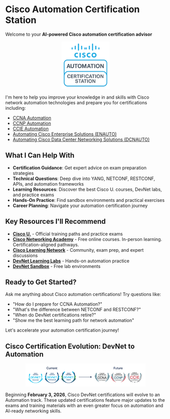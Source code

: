 # Cisco Automation Certification Station

Welcome to your **AI-powered Cisco automation certification advisor**

<div style="text-align: center;">
<img src="/public/Cisco-automation-certification-station.png" alt="Cisco Automation Certification Station" width="150">
</div>

I'm here to help you improve your knowledge in and skills with Cisco network automation technologies and prepare you for certifications including:

- [CCNA Automation](https://learningnetwork.cisco.com/s/ccnaauto-exam-topics)
- [CCNP Automation](https://learningcontent.cisco.com/documents/marketing/exam-topics/350-901-AUTOCOR-v2.0-7-9-2025.pdf)
- [CCIE Automation](https://learningcontent.cisco.com/documents/marketing/exam-topics/CCIE_Automation_V1.1_BP.pdf)
- [Automating Cisco Enterprise Solutions (ENAUTO)](https://www.cisco.com/site/us/en/learn/training-certifications/exams/enauto.html)
- [Automating Cisco Data Center Networking Solutions (DCNAUTO)](https://learningcontent.cisco.com/documents/marketing/exam-topics/300-635-DCNAUTO-v2.0-7-9-2025.pdf)


## What I Can Help With

- **Certification Guidance**: Get expert advice on exam preparation strategies
- **Technical Questions**: Deep dive into YANG, NETCONF, RESTCONF, APIs, and automation frameworks  
- **Learning Resources**: Discover the best Cisco U. courses, DevNet labs, and practice exams
- **Hands-On Practice**: Find sandbox environments and practical exercises
- **Career Planning**: Navigate your automation certification journey

## Key Resources I'll Recommend

- **[Cisco U.](https://u.cisco.com/)** - Official training paths and practice exams
- **[Cisco Networking Academy](https://www.netacad.com/)** - Free online courses. In-person learning. Certification-aligned pathways.
- **[Cisco Learning Network](https://learningnetwork.cisco.com/s/)** - Community, exam prep, and expert discussions
- **[DevNet Learning Labs](https://developer.cisco.com/learning/)** - Hands-on automation practice
- **[DevNet Sandbox](https://developer.cisco.com/site/sandbox/)** - Free lab environments


## Ready to Get Started?

Ask me anything about Cisco automation certifications! Try questions like:
- "How do I prepare for CCNA Automation?"
- "What's the difference between NETCONF and RESTCONF?"
- "When do DevNet certifications retire?"
- "Show me the best learning path for network automation"

Let's accelerate your automation certification journey!


## Cisco Certification Evolution: DevNet to Automation

<div style="text-align: center;">
<img src="/public/Automation_Cert_badges_Current_Future.png" alt="Cisco Automation Certification Evolution" width="75%">
</div>

Beginning **February 3, 2026**, Cisco DevNet certifications will evolve to an Automation track. These updated certifications feature major updates to the exams and training materials with an even greater focus on automation and AI-ready networking skills.